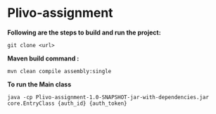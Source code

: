 # Plivo-assignment

**Following are the steps to build and run the project:**

``
git clone <url>
``

**Maven build command :**

``
mvn clean compile assembly:single
``

**To run the Main class**

``
java -cp Plivo-assignment-1.0-SNAPSHOT-jar-with-dependencies.jar core.EntryClass {auth_id} {auth_token}
``